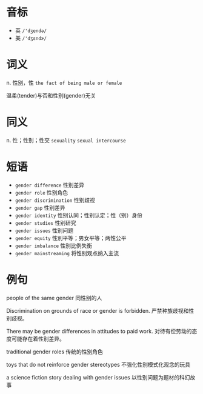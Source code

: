 # 音标

- 英 `/'dʒendə/`
- 美 `/'dʒɛndɚ/`

# 词义

n. 性别，性
`the fact of being male or female`



温柔(tender)与否和性别(gender)无关

# 同义

n. 性；性别；性交
`sexuality` `sexual intercourse`

# 短语

- `gender difference` 性别差异
- `gender role` 性别角色
- `gender discrimination` 性别歧视
- `gender gap` 性别差异
- `gender identity` 性别认同；性别认定；性（别）身份
- `gender studies` 性别研究
- `gender issues` 性别问题
- `gender equity` 性別平等；男女平等；两性公平
- `gender imbalance` 性别比例失衡
- `gender mainstreaming` 将性别观点纳入主流

# 例句

people of the same gender
同性别的人

Discrimination on grounds of race or gender is forbidden.
严禁种族歧视和性别歧视。

There may be gender differences in attitudes to paid work.
对待有偿劳动的态度可能存在着性别差异。

traditional gender roles
传统的性别角色

toys that do not reinforce gender stereotypes
不强化性别模式化观念的玩具

a science fiction story dealing with gender issues
以性别问题为题材的科幻故事


